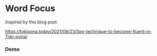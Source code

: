 # Word Focus 

Inspired by this blog post:  

https://tokipona.today/2021/08/23/Spy-technique-to-become-fluent-in-Toki-pona/

### Demo 

